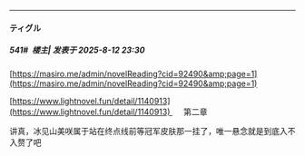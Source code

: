 ﻿
*****

####  ティグル  
##### 541#         楼主| 发表于 2025-8-12 23:30

[https://masiro.me/admin/novelReading?cid=92490&amp;page=1](https://masiro.me/admin/novelReading?cid=92490&amp;page=1)

[https://www.lightnovel.fun/detail/1140913](https://www.lightnovel.fun/detail/1140913)      第二章

讲真，冰见山美咲属于站在终点线前等冠军皮肤那一挂了，唯一悬念就是到底入不入赘了吧

